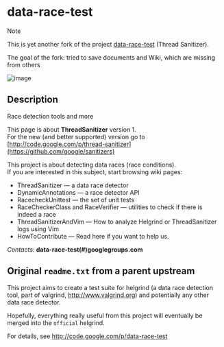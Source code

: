 # data-race-test

> [!NOTE] 
> 
> This is yet another fork of the project [data-race-test](https://code.google.com/archive/p/data-race-test/) \(Thread Sanitizer\).
> 
> The goal of the fork: tried to save documents and Wiki, which are missing from others

![image](https://github.com/user-attachments/assets/db191fa3-1669-424d-a3f6-c20fce3a84b2)

## Description

Race detection tools and more

This page is about **ThreadSanitizer** version 1. <br />
For the new (and better supported) version go to [http://code.google.com/p/thread-sanitizer](https://github.com/google/sanitizers)

This project is about detecting data races (race conditions).<br />
If you are interested in this subject, start browsing wiki pages:

  * ThreadSanitizer — a data race detector
  * DynamicAnnotations — a race detector API
  * RacecheckUnittest — the set of unit tests
  * RaceCheckerClass and RaceVerifier — utilities to check if there is indeed a race
  * ThreadSanitizerAndVim — How to analyze Helgrind or ThreadSanitizer logs using Vim
  * HowToContribute — Read here if you want to help us.

_Contacts:_ **data-race-test(#)googlegroups.com**

## Original `readme.txt` from a parent upstream

This project aims to create a test suite for helgrind 
(a data race detection tool, part of valgrind, http://www.valgrind.org)
and potentially any other data race detector.

Hopefully, everything really useful from this project will 
eventually be merged into the `official` helgrind.

For details, see http://code.google.com/p/data-race-test 


